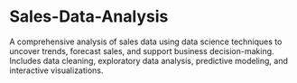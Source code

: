 # Sales-Data-Analysis
A comprehensive analysis of sales data using data science techniques to uncover trends, forecast sales, and support business decision-making. Includes data cleaning, exploratory data analysis, predictive modeling, and interactive visualizations.
